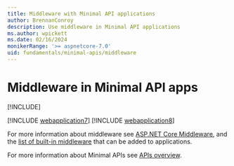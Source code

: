 ```yaml
---
title: Middleware with Minimal API applications
author: BrennanConroy
description: Use middleware in Minimal API applications
ms.author: wpickett
ms.date: 02/16/2024
monikerRange: '>= aspnetcore-7.0'
uid: fundamentals/minimal-apis/middleware
---
```


# Middleware in Minimal API apps

[!INCLUDE[](~/includes/not-latest-version.md)]

[!INCLUDE [webapplication7](~/fundamentals/minimal-apis/includes/middleware7.md)]
[!INCLUDE [webapplication8](~/fundamentals/minimal-apis/includes/middleware8.md)]

For more information about middleware see [ASP.NET Core Middleware](xref:fundamentals/middleware/index), and the [list of built-in middleware](xref:fundamentals/middleware/index#built-in-middleware) that can be added to applications.

For more information about Minimal APIs see [APIs overview](xref:fundamentals/apis).
